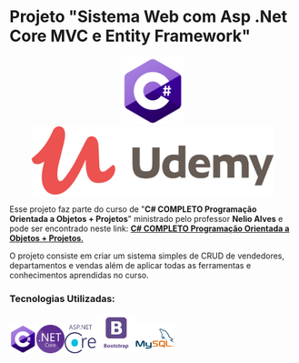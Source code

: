 # Projeto "Sistema Web com Asp .Net Core MVC e Entity Framework"

<p align="center">
<img src="./assets/icone-csharp.png" Title="C#" alt="" height="120" />  <img src="./assets/logo-udemy.png" Title="" alt="" height="120" />
</p>


Esse projeto faz parte do curso de "**C# COMPLETO Programação Orientada a Objetos + Projetos**" ministrado pelo professor **Nelio Alves** e pode ser encontrado neste link: [**C# COMPLETO Programação Orientada a Objetos + Projetos**.](https://www.udemy.com/course/programacao-orientada-a-objetos-csharp/)

O projeto consiste em criar um sistema simples de CRUD de vendedores, departamentos e vendas além de aplicar todas as ferramentas e conhecimentos aprendidas  no curso.

### Tecnologias Utilizadas:

<img src="./assets/icone-csharp.png" title="C#" alt="C#" height="50" /><img src="./assets/icone-dotnetcore.png" title=".Net Core" alt="" height="50" /><img src="./assets/icone-aspdotnet.png" Title=" Asp .Net Core" alt="" height="50" /><img src="./assets/icone-bootstrap.png" title="Bootstrap 3" alt="" height="70" /><img src="./assets/icone-mysql.png" title="MySql" alt="" height="50" />

